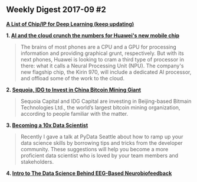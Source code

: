 ## Weekly Digest 2017-09 \#2

**[A List of Chip/IP for Deep Learning (keep updating)](https://basicmi.github.io/Deep-Learning-Processor-List/)**

**1. [AI and the cloud crunch the numbers for Huawei's new mobile chip](http://newatlas.com/huawei-kirin-970-ai-chip/51186/)**
> The brains of most phones are a CPU and a GPU for processing information and providing graphical grunt, respectively. But with its next phones, Huawei is looking to cram a third type of processor in there: what it calls a Neural Processing Unit (NPU). The company's new flagship chip, the Kirin 970, will include a dedicated AI processor, and offload some of the work to the cloud.

**2. [Sequoia, IDG to Invest in China Bitcoin Mining Giant](https://www.bloomberg.com/news/articles/2017-09-04/sequoia-idg-are-said-to-invest-in-china-bitcoin-mining-giant)**
> Sequoia Capital and IDG Capital are investing in Beijing-based Bitmain Technologies Ltd., the world’s largest bitcoin mining organization, according to people familiar with the matter.

**3. [Becoming a 10x Data Scientist](https://blog.algorithmia.com/becoming-a-10x-data-scientist/)**
> Recently I gave a talk at PyData Seattle about how to ramp up your data science skills by borrowing tips and tricks from the developer community. These suggestions will help you become a more proficient data scientist who is loved by your team members and stakeholders.

**4. [Intro to The Data Science Behind EEG-Based Neurobiofeedback](https://medium.com/nullastic/intro-to-the-data-science-behind-eeg-based-neurobiofeedback-5487cb242d57)**
> 



